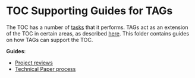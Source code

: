 # TOC Supporting Guides for TAGs

The TOC has a number of [tasks](https://github.com/cncf/toc/tree/main/process) that it performs. TAGs act as an extension of the TOC in certain areas, as described [here](https://github.com/cncf/toc/blob/main/tags/cncf-tags.md).
This folder contains guides on how TAGs can support the TOC.

**Guides**:
- [Project reviews](project-reviews.md)
- [Technical Paper process](tech-papers.md)

